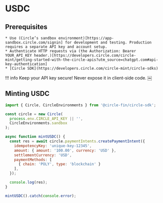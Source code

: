 # USDC

## Prerequisites

	* Use (Circle’s sandbox environment)[https://app-sandbox.circle.com/signin] for development and testing. Production requires a separate API key and account setup.  
	* Authenticate HTTP requests via (the Authorization: Bearer YOUR_API_KEY header.)[https://developers.circle.com/circle-mint/getting-started-with-the-circle-apis?utm_source=chatgpt.com#api-key-authentication]
	* [Circle SDK](https://developers.circle.com/circle-mint/circle-sdks)
!!! info 
    Keep your API key secure! Never expose it in client-side code.  ￼

## Minting USDC

```js
import { Circle, CircleEnvironments } from '@circle-fin/circle-sdk';

const circle = new Circle(
  process.env.CIRCLE_API_KEY || '', 
  CircleEnvironments.sandbox
);

async function mintUSDC() {
  const res = await circle.paymentIntents.createPaymentIntent({
    idempotencyKey: 'unique-key-12345',
    amount: { amount: '100.00', currency: 'USD' },
    settlementCurrency: 'USD',
    paymentMethods: [
      { chain: 'POLY', type: 'blockchain' }
    ],
  });

  console.log(res);
}

mintUSDC().catch(console.error);
```

## 
